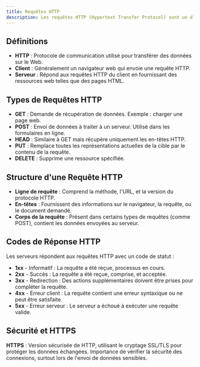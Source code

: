 ```yaml
---
title: Requêtes HTTP
description: Les requêtes HTTP (Hypertext Transfer Protocol) sont un élément central de la navigation sur le web, permettant la communication entre clients et serveurs. Ce cours offre une introduction synthétique et complète aux concepts fondamentaux des requêtes HTTP, adaptée au programme de NSI de Première.
---
```


## Définitions

- **HTTP** : Protocole de communication utilisé pour transférer des données sur le Web.
- **Client** : Généralement un navigateur web qui envoie une requête HTTP.
- **Serveur** : Répond aux requêtes HTTP du client en fournissant des ressources web telles que des pages HTML.

## Types de Requêtes HTTP

- **GET** : Demande de récupération de données. Exemple : charger une page web.
- **POST** : Envoi de données à traiter à un serveur. Utilisé dans les formulaires en ligne.
- **HEAD** : Similaire à GET mais récupère uniquement les en-têtes HTTP.
- **PUT** : Remplace toutes les représentations actuelles de la cible par le contenu de la requête.
- **DELETE** : Supprime une ressource spécifiée.

## Structure d'une Requête HTTP

- **Ligne de requête** : Comprend la méthode, l'URL, et la version du protocole HTTP.
- **En-têtes** : Fournissent des informations sur le navigateur, la requête, ou le document demandé.
- **Corps de la requête** : Présent dans certains types de requêtes (comme POST), contient les données envoyées au serveur.

## Codes de Réponse HTTP

Les serveurs répondent aux requêtes HTTP avec un code de statut :

- **1xx** - Informatif : La requête a été reçue, processus en cours.
- **2xx** - Succès : La requête a été reçue, comprise, et acceptée.
- **3xx** - Redirection : Des actions supplémentaires doivent être prises pour compléter la requête.
- **4xx** - Erreur client : La requête contient une erreur syntaxique ou ne peut être satisfaite.
- **5xx** - Erreur serveur : Le serveur a échoué à exécuter une requête valide.

## Sécurité et HTTPS

**HTTPS** : Version sécurisée de HTTP, utilisant le cryptage SSL/TLS pour protéger les données échangées.
Importance de vérifier la sécurité des connexions, surtout lors de l'envoi de données sensibles.
